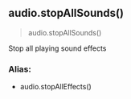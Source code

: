 
## audio.stopAllSounds()

> audio.stopAllSounds()

Stop all playing sound effects

### Alias:

-   audio.stopAllEffects()
